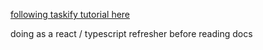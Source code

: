 [following taskify tutorial here](https://www.youtube.com/watch?v=FJDVKeh7RJI)

doing as a react / typescript refresher before reading docs

